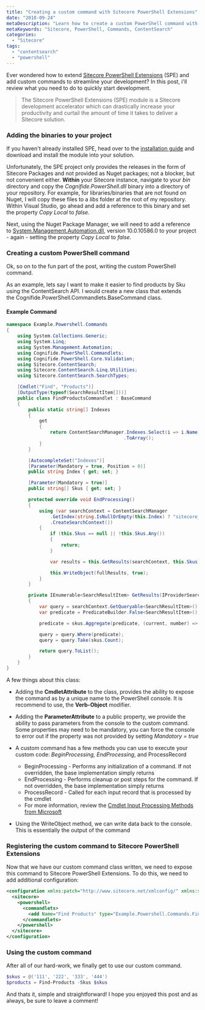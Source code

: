 ```yaml
---
title: "Creating a custom command with Sitecore PowerShell Extensions"
date: "2018-09-24"
metaDescription: "Learn how to create a custom PowerShell command with some tips and tricks for easier development."
metaKeywords: "Sitecore, PowerShell, Commands, ContentSearch"
categories: 
  - "Sitecore"
tags: 
  - "contentsearch"
  - "powershell"
---
```


Ever wondered how to extend [Sitecore PowerShell Extensions](https://marketplace.sitecore.net/Modules/Sitecore_PowerShell_console.aspx) (SPE) and add custom commands to streamline your development? In this post, i'll review what you need to do to quickly start development.

> The Sitecore PowerShell Extensions (SPE) module is a Sitecore development accelerator which can drastically increase your productivity and curtail the amount of time it takes to deliver a Sitecore solution.

### Adding the binaries to your project

If you haven't already installed SPE, head over to the [installation guide](https://doc.sitecorepowershell.com/installation#download-the-module) and download and install the module into your solution.

Unfortunately, the SPE project only provides the releases in the form of Sitecore Packages and not provided as Nuget packages; not a blocker, but not convenient either. **Within** your Sitecore instance, navigate to your _bin_ directory and copy the _Cognifide.PowerShell.dll_ binary into a directory of your repository. For example, for libraries/binaries that are not found on Nuget, I will copy these files to a _libs_ folder at the root of my repository. Within Visual Studio, go ahead and add a reference to this binary and set the property _Copy Local_ to _false._

Next, using the Nuget Package Manager, we will need to add a reference to [System.Management.Automation.dll](https://www.nuget.org/packages/System.Management.Automation.dll/), version 10.0.10586.0 to your project - again - setting the property _Copy Local_ to _false._

### Creating a custom PowerShell command

Ok, so on to the fun part of the post, writing the custom PowerShell command.

As an example, lets say I want to make it easier to find products by Sku using the ContentSearch API. I would create a new class that extends the Cognifide.PowerShell.Commandlets.BaseCommand class.

#### **Example Command**

```c#
namespace Example.Powershell.Commands
{
    using System.Collections.Generic;
    using System.Linq;
    using System.Management.Automation;
    using Cognifide.PowerShell.Commandlets;
    using Cognifide.PowerShell.Core.Validation;
    using Sitecore.ContentSearch;
    using Sitecore.ContentSearch.Linq.Utilities;
    using Sitecore.ContentSearch.SearchTypes;

    [Cmdlet("Find", "Products")]
    [OutputType(typeof(SearchResultItem[]))]
    public class FindProductsCommandlet : BaseCommand
    {
        public static string[] Indexes
        {
            get
            {
                return ContentSearchManager.Indexes.Select(i => i.Name)
                                           .ToArray();
            }
        }

        [AutocompleteSet("Indexes")]
        [Parameter(Mandatory = true, Position = 0)]
        public string Index { get; set; }

        [Parameter(Mandatory = true)]
        public string[] Skus { get; set; }

        protected override void EndProcessing()
        {
            using (var searchContext = ContentSearchManager
                .GetIndex(string.IsNullOrEmpty(this.Index) ? "sitecore_web_index" : this.Index)
                .CreateSearchContext())
            {
                if (this.Skus == null || !this.Skus.Any())
                {
                    return;
                }

                var results = this.GetResults(searchContext, this.Skus);

                this.WriteObject(fullResults, true);
            }
        }

        private IEnumerable<SearchResultItem> GetResults(IProviderSearchContext searchContext, IList<string> skus)
        {
            var query = searchContext.GetQueryable<SearchResultItem>();
            var predicate = PredicateBuilder.False<SearchResultItem>();

            predicate = skus.Aggregate(predicate, (current, number) => current.Or(result => result["sku_t"] == number));

            query = query.Where(predicate);
            query = query.Take(skus.Count);

            return query.ToList();
        }
    }
}
```

A few things about this class:

- Adding the **CmdletAttribute** to the class, provides the ability to expose the command as by a unique name to the PowerShell console. It is recommend to use, the **Verb-Object** modifier.
- Adding the **ParameterAttribute** to a public property, we provide the ability to pass parameters from the console to the custom command. Some properties may need to be mandatory, you can force the console to error out if the property was not provided by setting _Mandatory = true_
- A custom command has a few methods you can use to execute your custom code: _BeginProcessing, EndProcessing_, and ProcessRecord
    
    - BeginProcessing - Performs any initialization of a command. If not overridden, the base implementation simply returns
    - EndProcessing - Performs cleanup or post steps for the command. If not overridden, the base implementation simply returns
    - ProcessRecord - Called for each input record that is processed by the cmdlet
    - For more information, review the [Cmdlet Input Processing Methods from Microsoft](https://docs.microsoft.com/en-us/powershell/developer/cmdlet/cmdlet-input-processing-methods)
- Using the WriteObject method, we can write data back to the console. This is essentially the output of the command

### Registering the custom command to Sitecore PowerShell Extensions

Now that we have our custom command class written, we need to expose this command to Sitecore PowerShell Extensions. To do this, we need to add additional configuration:

```xml
<configuration xmlns:patch="http://www.sitecore.net/xmlconfig/" xmlns:set="http://www.sitecore.net/xmlconfig/set/">
  <sitecore>
    <powershell>
      <commandlets>
        <add Name="Find Products" type="Example.Powershell.Commands.FindProductsCommandlet, Example" />
      </commandlets>
    </powershell>
  </sitecore>
</configuration>
```

### Using the custom command

After all of our hard-work, we finally get to use our custom command.

```powershell
$skus = @('111', '222', '333', '444')
$products = Find-Products -Skus $skus
```

And thats it, simple and straightforward! I hope you enjoyed this post and as always, be sure to leave a comment!
